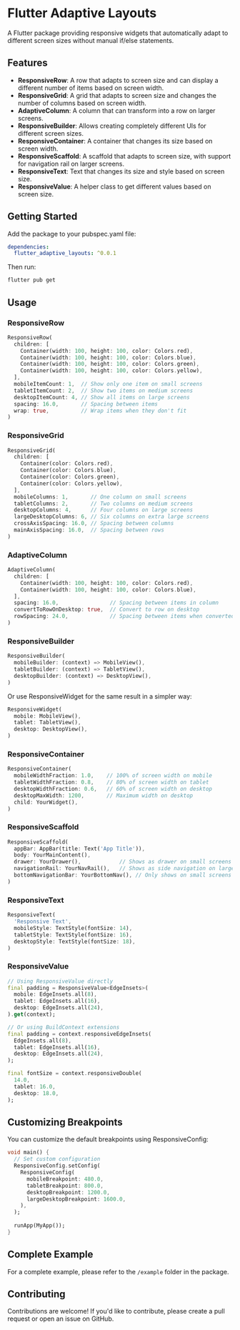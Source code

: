 # Flutter Adaptive Layouts

A Flutter package providing responsive widgets that automatically adapt to different screen sizes without manual if/else statements.

## Features

- **ResponsiveRow**: A row that adapts to screen size and can display a different number of items based on screen width.
- **ResponsiveGrid**: A grid that adapts to screen size and changes the number of columns based on screen width.
- **AdaptiveColumn**: A column that can transform into a row on larger screens.
- **ResponsiveBuilder**: Allows creating completely different UIs for different screen sizes.
- **ResponsiveContainer**: A container that changes its size based on screen width.
- **ResponsiveScaffold**: A scaffold that adapts to screen size, with support for navigation rail on larger screens.
- **ResponsiveText**: Text that changes its size and style based on screen size.
- **ResponsiveValue**: A helper class to get different values based on screen size.

## Getting Started

Add the package to your pubspec.yaml file:

```yaml
dependencies:
  flutter_adaptive_layouts: ^0.0.1
```

Then run:

```bash
flutter pub get
```

## Usage

### ResponsiveRow

```dart
ResponsiveRow(
  children: [
    Container(width: 100, height: 100, color: Colors.red),
    Container(width: 100, height: 100, color: Colors.blue),
    Container(width: 100, height: 100, color: Colors.green),
    Container(width: 100, height: 100, color: Colors.yellow),
  ],
  mobileItemCount: 1,  // Show only one item on small screens
  tabletItemCount: 2,  // Show two items on medium screens
  desktopItemCount: 4, // Show all items on large screens
  spacing: 16.0,       // Spacing between items
  wrap: true,          // Wrap items when they don't fit
)
```

### ResponsiveGrid

```dart
ResponsiveGrid(
  children: [
    Container(color: Colors.red),
    Container(color: Colors.blue),
    Container(color: Colors.green),
    Container(color: Colors.yellow),
  ],
  mobileColumns: 1,       // One column on small screens
  tabletColumns: 2,       // Two columns on medium screens
  desktopColumns: 4,      // Four columns on large screens
  largeDesktopColumns: 6, // Six columns on extra large screens
  crossAxisSpacing: 16.0, // Spacing between columns
  mainAxisSpacing: 16.0,  // Spacing between rows
)
```

### AdaptiveColumn

```dart
AdaptiveColumn(
  children: [
    Container(width: 100, height: 100, color: Colors.red),
    Container(width: 100, height: 100, color: Colors.blue),
  ],
  spacing: 16.0,                // Spacing between items in column
  convertToRowOnDesktop: true,  // Convert to row on desktop
  rowSpacing: 24.0,             // Spacing between items when converted to row
)
```

### ResponsiveBuilder

```dart
ResponsiveBuilder(
  mobileBuilder: (context) => MobileView(),
  tabletBuilder: (context) => TabletView(),
  desktopBuilder: (context) => DesktopView(),
)
```

Or use ResponsiveWidget for the same result in a simpler way:

```dart
ResponsiveWidget(
  mobile: MobileView(),
  tablet: TabletView(),
  desktop: DesktopView(),
)
```

### ResponsiveContainer

```dart
ResponsiveContainer(
  mobileWidthFraction: 1.0,    // 100% of screen width on mobile
  tabletWidthFraction: 0.8,    // 80% of screen width on tablet
  desktopWidthFraction: 0.6,   // 60% of screen width on desktop
  desktopMaxWidth: 1200,       // Maximum width on desktop
  child: YourWidget(),
)
```

### ResponsiveScaffold

```dart
ResponsiveScaffold(
  appBar: AppBar(title: Text('App Title')),
  body: YourMainContent(),
  drawer: YourDrawer(),            // Shows as drawer on small screens
  navigationRail: YourNavRail(),   // Shows as side navigation on large screens
  bottomNavigationBar: YourBottomNav(), // Only shows on small screens
)
```

### ResponsiveText

```dart
ResponsiveText(
  'Responsive Text',
  mobileStyle: TextStyle(fontSize: 14),
  tabletStyle: TextStyle(fontSize: 16),
  desktopStyle: TextStyle(fontSize: 18),
)
```

### ResponsiveValue

```dart
// Using ResponsiveValue directly
final padding = ResponsiveValue<EdgeInsets>(
  mobile: EdgeInsets.all(8),
  tablet: EdgeInsets.all(16),
  desktop: EdgeInsets.all(24),
).get(context);

// Or using BuildContext extensions
final padding = context.responsiveEdgeInsets(
  EdgeInsets.all(8),
  tablet: EdgeInsets.all(16),
  desktop: EdgeInsets.all(24),
);

final fontSize = context.responsiveDouble(
  14.0,
  tablet: 16.0,
  desktop: 18.0,
);
```

## Customizing Breakpoints

You can customize the default breakpoints using ResponsiveConfig:

```dart
void main() {
  // Set custom configuration
  ResponsiveConfig.setConfig(
    ResponsiveConfig(
      mobileBreakpoint: 480.0,
      tabletBreakpoint: 800.0,
      desktopBreakpoint: 1200.0,
      largeDesktopBreakpoint: 1600.0,
    ),
  );
  
  runApp(MyApp());
}
```

## Complete Example

For a complete example, please refer to the `/example` folder in the package.

## Contributing

Contributions are welcome! If you'd like to contribute, please create a pull request or open an issue on GitHub.
